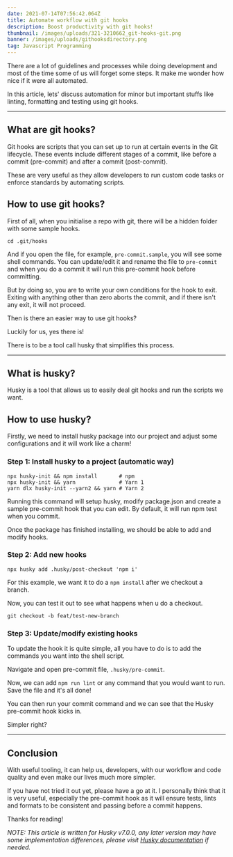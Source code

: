 ```yaml
---
date: 2021-07-14T07:56:42.064Z
title: Automate workflow with git hooks
description: Boost productivity with git hooks!
thumbnail: /images/uploads/321-3210662_git-hooks-git.png
banner: /images/uploads/githooksdirectory.png
tag: Javascript Programming
---
```

There are a lot of guidelines and processes while doing development and most of the time some of us will forget some steps. It make me wonder how nice if it were all automated.

In this article, lets' discuss automation for minor but important stuffs like linting, formatting and testing using git hooks.     

---

## What are git hooks?

Git hooks are scripts that you can set up to run at certain events in the Git lifecycle. These events include different stages of a commit, like before a commit (pre-commit) and after a commit (post-commit).

These are very useful as they allow developers to run custom code tasks or enforce standards by automating scripts.

## How to use git hooks?

First of all, when you initialise a repo with git, there will be a hidden folder with some sample hooks.

```
cd .git/hooks
```

And if you open the file, for example, `pre-commit.sample`, you will see some shell commands. You can update/edit it and rename the file to `pre-commit` and when you do a commit it will run this pre-commit hook before committing.

But by doing so, you are to write your own conditions for the hook to exit. Exiting with anything other than zero aborts the commit, and if there isn't any exit, it will not proceed. 

Then is there an easier way to use git hooks?

Luckily for us, yes there is!

There is to be a tool call husky that simplifies this process.

--- 

## What is husky?

Husky is a tool that allows us to easily deal git hooks and run the scripts we want. 

## How to use husky?

Firstly, we need to install husky package into our project and adjust some configurations and it will work like a charm!

### Step 1: Install husky to a project (automatic way)

```
npx husky-init && npm install       # npm
npx husky-init && yarn              # Yarn 1
yarn dlx husky-init --yarn2 && yarn # Yarn 2
```

Running this command will setup husky, modify package.json and create a sample pre-commit hook that you can edit. By default, it will run npm test when you commit.

Once the package has finished installing, we should be able to add and modify hooks.

### Step 2: Add new hooks

```
npx husky add .husky/post-checkout 'npm i'
```

For this example, we want it to do a `npm install` after we checkout a branch.

Now, you can test it out to see what happens when u do a checkout.

```
git checkout -b feat/test-new-branch
```

### Step 3: Update/modify existing hooks

To update the hook it is quite simple, all you have to do is to add the commands you want into the shell script.

Navigate and open pre-commit file, `.husky/pre-commit`. 

Now, we can add `npm run lint` or any command that you would want to run. Save the file and it's all done!

You can then run your commit command and we can see that the Husky pre-commit hook kicks in.

Simpler right?

---

## Conclusion

With useful tooling, it can help us, developers, with our workflow and code quality and even make our lives much more simpler.

If you have not tried it out yet, please have a go at it. I personally think that it is very useful, especially the pre-commit hook as it will ensure tests, lints and formats to be consistent and passing before a commit happens.


Thanks for reading!

*NOTE: This article is written for Husky v7.0.0, any later version may have some implementation differences, please visit [Husky documentation](https://typicode.github.io/husky/#/) if needed.*








